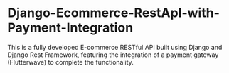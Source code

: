# Django-Ecommerce-RestApI-with-Payment-Integration
This is a fully developed E-commerce RESTful API built using Django and Django Rest Framework, featuring the integration of a payment gateway (Flutterwave) to complete the functionality.